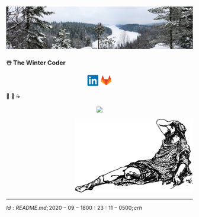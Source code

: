 ![Header](Files/CaribouRock-02Jan2020.jpg "The Winter Coder")
### ☃️ The Winter Coder
<p align="center">
  <a href="https://www.linkedin.com/in/chrishertel/"><img height="32"
     src="Files/LinkedIn.Logo.png?raw=true"></a>
  <a href="https://www.gitlab.com/crh/"><img height="32"
     src="Files/Gitlab.Logo.png?raw=true"></a>
</p>

🤺
🚴
☕

<p align="center">
  <a href="https://github.com/anuraghazra/github-readme-stats"><img
  src="https://github-readme-stats.vercel.app/api?username=c-r-h&show_icons=true&theme=graywhite">
  </a>
</p>
<p align="right">
  <img height="200" src="Files/Confused-t.png">
</p>

----
$Id: README.md; 2020-09-18 00:23:11 -0500; crh$

<!--  Default stuff (short-term useful):
**c-r-h/c-r-h** is a ✨ _special_ ✨ repository because its `README.md`
(this file) appears on your GitHub profile.

Here are some ideas to get you started:

- 🔭 I’m currently working on ...
- 🌱 I’m currently learning ...
- 👯 I’m looking to collaborate on ...
- 🤔 I’m looking for help with ...
- 💬 Ask me about ...
- 📫 How to reach me: ...
- 😄 Pronouns: ...
- ⚡ Fun fact: ...
-->
